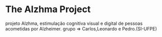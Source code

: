 # The Alzhma Project
projeto Alzhma, estimulação cognitiva visual e digital de pessoas acometidas por Alzheimer.
grupo => Carlos,Leonardo e Pedro.(SI-UFPE)
